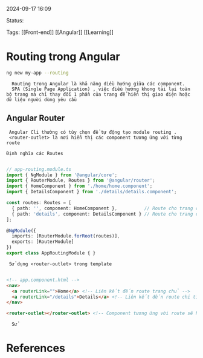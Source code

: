 
2024-09-17 16:09

Status:

Tags: [[Front-end]] [[Angular]] [[Learning]]
# Routing trong Angular
```bash
ng new my-app --routing

```

      Routing trong Angular là khả năng điều hướng giữa các component.
      SPA (Single Page Application) , việc điều hướng khong tải lại toàn bộ trang mà chỉ thay đổi 1 phần của trang để hiển thị giao diện hoặc dữ liệu người dùng yêu cầu
## Angular Router 
     Angular Cli thường có tùy chọn để tự động tạo module routing .
     <router-outlet> là nơi hiển thị các component tương ứng với từng route

    Định nghĩa các Routes
```typescript 

// app-routing.module.ts
import { NgModule } from '@angular/core';
import { RouterModule, Routes } from '@angular/router';
import { HomeComponent } from './home/home.component';
import { DetailsComponent } from './details/details.component';

const routes: Routes = [
  { path: '', component: HomeComponent },          // Route cho trang chủ
  { path: 'details', component: DetailsComponent } // Route cho trang chi tiết
];

@NgModule({
  imports: [RouterModule.forRoot(routes)],
  exports: [RouterModule]
})
export class AppRoutingModule { }

```


     Sử dụng <router-outlet> trong template
```html

<!-- app.component.html -->
<nav>
  <a routerLink="">Home</a> <!-- Liên kết đến route trang chủ -->
  <a routerLink="/details">Details</a> <!-- Liên kết đến route chi tiết -->
</nav>

<router-outlet></router-outlet> <!-- Component tương ứng với route sẽ hiển thị tại đây -->

```

      Sử 









# References





